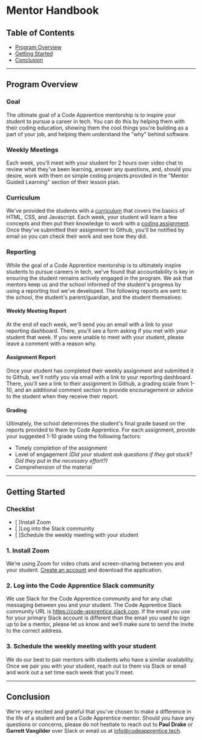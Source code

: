# Mentor Handbook

## Table of Contents
- [Program Overview](#program-overview)
- [Getting Started](#getting-started)
- [Conclusion](#conclusion)

---
<a name="program-overview"></a>
## Program Overview

### Goal
The ultimate goal of a Code Apprentice mentorship is to inspire your student to pursue a career in tech. You can do this by helping them with their coding education, showing them the cool things you're building as a part of your job, and helping them understand the "why" behind software.

### Weekly Meetings
Each week, you'll meet with your student for 2 hours over video chat to review what they've been learning, answer any questions, and, should you desire, work with them on simple coding projects provided in the "Mentor Guided Learning" section of their lesson plan.

### Curriculum
We've provided the students with a [curriculum](https://github.com/apprentice-code/curriculum/lessons) that covers the basics of HTML, CSS, and Javascript. Each week, your student will learn a few concepts and then put their knowledge to work with a [coding assignment](https://github.com/apprentice-code/curriculum/tree/master/assignments). Once they've submitted their assignment to Github, you'll be notified by email so you can check their work and see how they did. 

### Reporting
While the goal of a Code Apprentice mentorship is to ultimately inspire students to pursue careers in tech, we've found that accountability is key in ensuring the student remains actively engaged in the program.  We ask that mentors keep us and the school informed of the student's progress by using a reporting tool we've developed. The following reports are sent to the school, the student's parent/guardian, and the student themselves: 

#### Weekly Meeting Report
At the end of each week, we'll send you an email with a link to your reporting dashboard. There, you'll see a form asking if you met with your student that week. If you were unable to meet with your student, please leave a comment with a reason why.

#### Assignment Report
Once your student has completed their weekly assignment and submitted it to Github, we'll notify you via email with a link to your reporting dashboard. There, you'll see a link to their assignment in Github, a grading scale from 1-10, and an additional comment section to provide encouragement or advice to the student when they receive their report. 

#### Grading
Ultimately, the school determines the student's final grade based on the reports provided to them by Code Apprentice. For each assignment, provide your suggested 1-10 grade using the following factors:

- Timely completion of the assignment
- Level of engagement _(Did your student ask questions if they got stuck? Did they put in the necessary effort?)_
- Comprehension of the material

---
<a name="getting-started"></a>
## Getting Started

### Checklist
- [ ]Install Zoom
- [ ]Log into the Slack community
- [ ]Schedule the weekly meeting with your student

### 1. Install Zoom
We’re using Zoom for video chats and screen-sharing between you and your student. [Create an account](https://zoom.us/signup) and download the application.

### 2. Log into the Code Apprentice Slack community
We use Slack for the Code Apprentice community and for any chat messaging between you and your student. The Code Apprentice Slack community URL is https://code-apprentice.slack.com. If the email you use for your primary Slack account is different than the email you used to sign up to be a mentor, please let us know and we’ll make sure to send the invite to the correct address.

### 3. Schedule the weekly meeting with your student
We do our best to pair mentors with students who have a similar availability. Once we pair you with your student, reach out to them via Slack or email and work out a set time each week that you'll meet. 

---
<a name="conclusion"></a>
## Conclusion
We're very excited and grateful that you've chosen to make a difference in the life of a student and be a Code Apprentice mentor. Should you have any questions or concerns, please do not hesitate to reach out to **Paul Drake** or **Garrett Vangilder** over Slack or email us at info@codeapprentice.tech.
